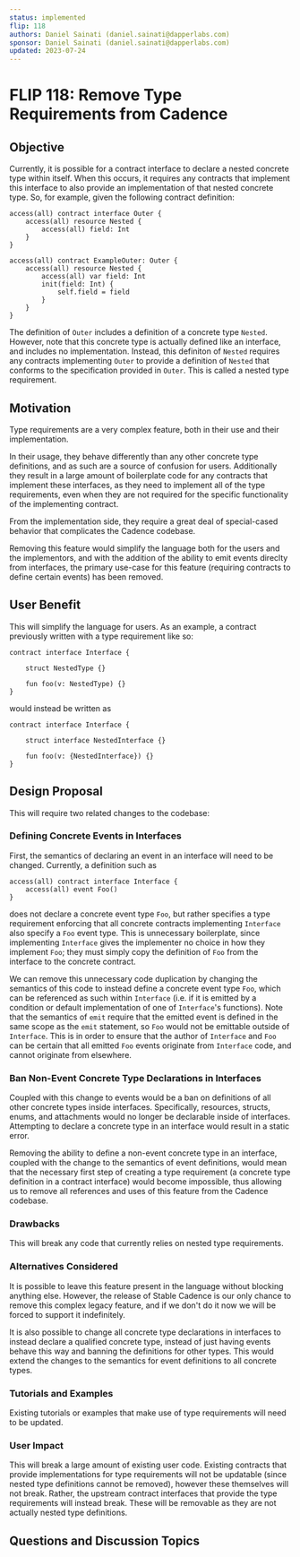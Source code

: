 ```yaml
---
status: implemented 
flip: 118
authors: Daniel Sainati (daniel.sainati@dapperlabs.com)
sponsor: Daniel Sainati (daniel.sainati@dapperlabs.com)
updated: 2023-07-24
---
```


# FLIP 118: Remove Type Requirements from Cadence

## Objective

Currently, it is possible for a contract interface to declare a nested concrete type within itself. 
When this occurs, it requires any contracts that implement this interface to also provide an implementation 
of that nested concrete type. So, for example, given the following contract definition:

```cadence
access(all) contract interface Outer {
    access(all) resource Nested {
        access(all) field: Int
    }
}

access(all) contract ExampleOuter: Outer {
    access(all) resource Nested {
        access(all) var field: Int
        init(field: Int) {
            self.field = field
        }
    }
}
```

The definition of `Outer` includes a definition of a concrete type `Nested`. 
However, note that this concrete type is actually defined like an interface, and includes no implementation. 
Instead, this definiton of `Nested` requires any contracts implementing `Outer` to provide a definition of `Nested`
that conforms to the specification provided in `Outer`. This is called a nested type requirement. 

## Motivation

Type requirements are a very complex feature, both in their use and their implementation. 

In their usage, they behave differently than any other concrete type definitions, 
and as such are a source of confusion for users. 
Additionally they result in a large amount of boilerplate code for any contracts that implement
these interfaces, as they need to implement all of the type requirements, even when they are not
required for the specific functionality of the implementing contract. 

From the implementation side, 
they require a great deal of special-cased behavior that complicates the Cadence codebase. 

Removing this feature would simplify the language both for the users and the implementors, 
and with the addition of the ability to emit events direclty from interfaces, 
the primary use-case for this feature (requiring contracts to define certain events) has been removed. 

## User Benefit

This will simplify the language for users.  As an example, a contract previously written with a type requirement like so:

```
contract interface Interface {

    struct NestedType {}

    fun foo(v: NestedType) {}
}
```

would instead be written as 

```
contract interface Interface {

    struct interface NestedInterface {}

    fun foo(v: {NestedInterface}) {}
}
```

## Design Proposal

This will require two related changes to the codebase:

### Defining Concrete Events in Interfaces

First, the semantics of declaring an event in an interface will need to be changed. 
Currently, a definition such as 

```cadence 
access(all) contract interface Interface {
    access(all) event Foo()
}
```

does not declare a concrete event type `Foo`, but rather specifies a type requirement enforcing
that all concrete contracts implementing `Interface` also specify a `Foo` event type.
This is unnecessary boilerplate, since implementing `Interface` gives the implementer no choice
in how they implement `Foo`; they must simply copy the definition of `Foo` from the interface
to the concrete contract. 

We can remove this unnecessary code duplication by changing the semantics of this code to instead
define a concrete event type `Foo`, which can be referenced as such within `Interface` (i.e. if it is 
emitted by a condition or default implementation of one of `Interface`'s functions). Note that 
the semantics of `emit` require that the emitted event is defined in the same scope as the `emit` statement, 
so `Foo` would not be emittable outside of `Interface`. This is in order to ensure that the author
of `Interface` and `Foo` can be certain that all emitted `Foo` events originate from `Interface` code, and 
cannot originate from elsewhere. 

### Ban Non-Event Concrete Type Declarations in Interfaces

Coupled with this change to events would be a ban on definitions of all other concrete types inside interfaces. 
Specifically, resources, structs, enums, and attachments would no longer be declarable inside of interfaces. 
Attempting to declare a concrete type in an interface would result in a static error. 

Removing the ability to define a non-event concrete type in an interface, 
coupled with the change to the semantics of event definitions, would mean that the necessary first step of 
creating a type requirement (a concrete type definition in a contract interface) would become impossible, 
thus allowing us to remove all references and uses of this feature from the Cadence codebase. 

### Drawbacks

This will break any code that currently relies on nested type requirements. 

### Alternatives Considered

It is possible to leave this feature present in the language without blocking anything else. 
However, the release of Stable Cadence is our only chance to remove this complex legacy feature, 
and if we don't do it now we will be forced to support it indefinitely. 

It is also possible to change all concrete type declarations in interfaces to instead declare
a qualified concrete type, instead of just having events behave this way and banning the definitions
for other types. This would extend the changes to the semantics for event definitions to all concrete types. 

### Tutorials and Examples

Existing tutorials or examples that make use of type requirements will need to be updated. 

### User Impact

This will break a large amount of existing user code. 
Existing contracts that provide implementations for type requirements will not be updatable (since nested
type definitions cannot be removed), however these themselves will not break. Rather, the upstream
contract interfaces that provide the type requirements will instead break. These will be removable 
as they are not actually nested type definitions. 

## Questions and Discussion Topics
